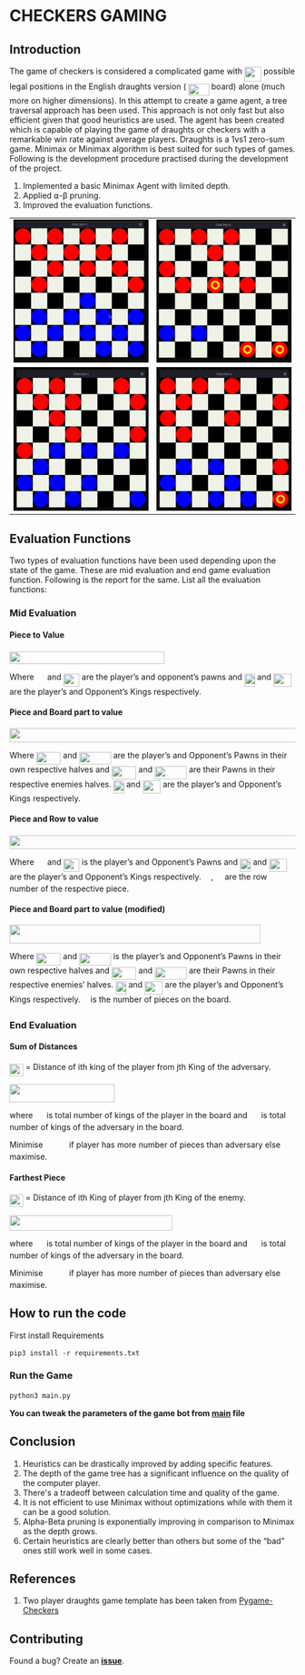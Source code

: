 # CHECKERS GAMING

## Introduction

The game of checkers is considered a complicated game with <img src="/tex/dbab8293b66086459d4464168538e091.svg?invert_in_darkmode&sanitize=true" align=middle width=29.54351234999999pt height=26.76175259999998pt/> possible legal positions in the English draughts version ( <img src="/tex/5786a8e466b20e868a9d801cbb6c4521.svg?invert_in_darkmode&sanitize=true" align=middle width=36.52961069999999pt height=21.18721440000001pt/> board) alone (much more on higher dimensions). In this attempt to create a game agent, a tree traversal approach has been used. This approach is not only fast but also efficient given that good heuristics are used. The agent has been created which is capable of playing the game of draughts or checkers with a remarkable win rate against average players. Draughts is a 1vs1 zero-sum game. Minimax or Minimax algorithm is best suited for such types of games. Following is the development procedure practised during the development of the project.

1. Implemented a basic Minimax Agent with limited depth.
2. Applied ⍺-β pruning.
3. Improved the evaluation functions.

<table>
    <tr>
        <td><img src="imgs/checker_gif_1.gif" alt="AI vs Player I"></td>
        <td><img src="imgs/checker_gif_4.gif" alt="AI vs Player II"></td>
    </tr>
    <tr>
        <td><img src="imgs/checker_gif_7.gif" alt="AI vs Player I"></td>
        <td><img src="imgs/checker_gif_8.gif" alt="AI vs AI II"></td>
    </tr>
</table>

## Evaluation Functions

Two types of evaluation functions have been used depending upon the state of the game. These are mid evaluation and end game evaluation function. Following is the report for the same.
List all the evaluation functions:

### Mid Evaluation

#### Piece to Value

<img src="/tex/bf0a32a5f35b6300f9b8952604ae4499.svg?invert_in_darkmode&sanitize=true" align=middle width=273.21628949999996pt height=22.465723500000017pt/>

Where <img src="/tex/ef0de0b48cb187b636ae34b0aea8c1db.svg?invert_in_darkmode&sanitize=true" align=middle width=15.20454704999999pt height=22.465723500000017pt/> and <img src="/tex/9bb870c8b2e1c548bbfae64f1f287b01.svg?invert_in_darkmode&sanitize=true" align=middle width=28.199971799999986pt height=22.465723500000017pt/> are the player’s and opponent’s pawns and <img src="/tex/655ca15e2b101fb431577b12d4442580.svg?invert_in_darkmode&sanitize=true" align=middle width=18.61211054999999pt height=22.465723500000017pt/> and <img src="/tex/0bbd4f73c8c87e1bf32d188183e057ec.svg?invert_in_darkmode&sanitize=true" align=middle width=31.607535299999988pt height=22.465723500000017pt/> are the player’s and Opponent’s Kings respectively.

#### Piece and Board part to value

<img src="/tex/35f6dbbfe732e7296273ed13dd89bc75.svg?invert_in_darkmode&sanitize=true" align=middle width=613.57211025pt height=24.65753399999998pt/>

Where <img src="/tex/1506c48c2e589e3eb1276d619c08abc6.svg?invert_in_darkmode&sanitize=true" align=middle width=43.04128784999999pt height=22.465723500000017pt/> and <img src="/tex/0fca7f06c4e7b48a1626a0222076e53c.svg?invert_in_darkmode&sanitize=true" align=middle width=56.03671259999999pt height=22.465723500000017pt/> are the player’s and Opponent’s Pawns in their own respective halves and <img src="/tex/799e49842e138209ff82830d45ab7d28.svg?invert_in_darkmode&sanitize=true" align=middle width=43.28669234999999pt height=22.465723500000017pt/> and <img src="/tex/e06f07044ecba1e22f83d6b32b22410b.svg?invert_in_darkmode&sanitize=true" align=middle width=56.28211709999999pt height=22.465723500000017pt/> are their Pawns in their respective enemies halves.
<img src="/tex/655ca15e2b101fb431577b12d4442580.svg?invert_in_darkmode&sanitize=true" align=middle width=18.61211054999999pt height=22.465723500000017pt/> and <img src="/tex/0bbd4f73c8c87e1bf32d188183e057ec.svg?invert_in_darkmode&sanitize=true" align=middle width=31.607535299999988pt height=22.465723500000017pt/> are the player’s and Opponent’s Kings respectively.

#### Piece and Row to value

<img src="/tex/f2e6ee47dada6de07618ebd5e8e7dc06.svg?invert_in_darkmode&sanitize=true" align=middle width=535.8073182pt height=24.65753399999998pt/>

Where <img src="/tex/ef0de0b48cb187b636ae34b0aea8c1db.svg?invert_in_darkmode&sanitize=true" align=middle width=15.20454704999999pt height=22.465723500000017pt/> and <img src="/tex/9bb870c8b2e1c548bbfae64f1f287b01.svg?invert_in_darkmode&sanitize=true" align=middle width=28.199971799999986pt height=22.465723500000017pt/> is the player’s and Opponent’s Pawns and <img src="/tex/655ca15e2b101fb431577b12d4442580.svg?invert_in_darkmode&sanitize=true" align=middle width=18.61211054999999pt height=22.465723500000017pt/> and <img src="/tex/0bbd4f73c8c87e1bf32d188183e057ec.svg?invert_in_darkmode&sanitize=true" align=middle width=31.607535299999988pt height=22.465723500000017pt/> are the player’s and Opponent’s Kings respectively. <img src="/tex/212f899c5235a861a1f6146dc8d1582f.svg?invert_in_darkmode&sanitize=true" align=middle width=13.520829299999992pt height=14.15524440000002pt/>, <img src="/tex/3cf87ea38a615ed99e0232f8ed9431fe.svg?invert_in_darkmode&sanitize=true" align=middle width=12.067218899999991pt height=14.15524440000002pt/> are the row number of the respective piece.

#### Piece and Board part to value (modified)

<img src="/tex/06566d53dff3c19f365551bb5ba11162.svg?invert_in_darkmode&sanitize=true" align=middle width=442.48182660000003pt height=33.20539859999999pt/>

Where <img src="/tex/1506c48c2e589e3eb1276d619c08abc6.svg?invert_in_darkmode&sanitize=true" align=middle width=43.04128784999999pt height=22.465723500000017pt/> and <img src="/tex/0fca7f06c4e7b48a1626a0222076e53c.svg?invert_in_darkmode&sanitize=true" align=middle width=56.03671259999999pt height=22.465723500000017pt/> is the player’s and Opponent’s Pawns in their own respective halves and <img src="/tex/799e49842e138209ff82830d45ab7d28.svg?invert_in_darkmode&sanitize=true" align=middle width=43.28669234999999pt height=22.465723500000017pt/> and <img src="/tex/e06f07044ecba1e22f83d6b32b22410b.svg?invert_in_darkmode&sanitize=true" align=middle width=56.28211709999999pt height=22.465723500000017pt/> are their Pawns in their respective enemies’ halves. <img src="/tex/655ca15e2b101fb431577b12d4442580.svg?invert_in_darkmode&sanitize=true" align=middle width=18.61211054999999pt height=22.465723500000017pt/> and <img src="/tex/0bbd4f73c8c87e1bf32d188183e057ec.svg?invert_in_darkmode&sanitize=true" align=middle width=31.607535299999988pt height=22.465723500000017pt/> are the player’s and Opponent’s Kings respectively. <img src="/tex/55a049b8f161ae7cfeb0197d75aff967.svg?invert_in_darkmode&sanitize=true" align=middle width=9.86687624999999pt height=14.15524440000002pt/> is the number of pieces on the board.

### End Evaluation

#### Sum of Distances

<img src="/tex/68929b64645e6d7f6c50194224fea764.svg?invert_in_darkmode&sanitize=true" align=middle width=24.365003849999987pt height=22.465723500000017pt/> = Distance of ith king of the player from jth King of the adversary.

<img src="/tex/2dcc18a587457bfd193aaddbc8fdde0f.svg?invert_in_darkmode&sanitize=true" align=middle width=184.99128284999998pt height=31.75825949999999pt/>

where <img src="/tex/3c7e3568fa1625fede3ff436bfec732d.svg?invert_in_darkmode&sanitize=true" align=middle width=16.41942389999999pt height=14.15524440000002pt/> is total number of kings of the player in the board and <img src="/tex/3ff44da77b122337fa0f84a268ccf932.svg?invert_in_darkmode&sanitize=true" align=middle width=16.41942389999999pt height=14.15524440000002pt/> is total number of kings of the adversary in the board.

Minimise <img src="/tex/6c315990d0571215c3ee124e84a53921.svg?invert_in_darkmode&sanitize=true" align=middle width=38.31442724999999pt height=14.15524440000002pt/> if player has more number of pieces than adversary else maximise.

#### Farthest Piece

<img src="/tex/68929b64645e6d7f6c50194224fea764.svg?invert_in_darkmode&sanitize=true" align=middle width=24.365003849999987pt height=22.465723500000017pt/> = Distance of ith King of player from jth King of the enemy.

<img src="/tex/a0264dd532c39c450135dbf9adcaf5e5.svg?invert_in_darkmode&sanitize=true" align=middle width=286.8996504pt height=26.438629799999987pt/>

where <img src="/tex/3c7e3568fa1625fede3ff436bfec732d.svg?invert_in_darkmode&sanitize=true" align=middle width=16.41942389999999pt height=14.15524440000002pt/> is total number of kings of the player in the board and <img src="/tex/3ff44da77b122337fa0f84a268ccf932.svg?invert_in_darkmode&sanitize=true" align=middle width=16.41942389999999pt height=14.15524440000002pt/> is total number of kings of the adversary in the board.

Minimise <img src="/tex/6c315990d0571215c3ee124e84a53921.svg?invert_in_darkmode&sanitize=true" align=middle width=38.31442724999999pt height=14.15524440000002pt/> if player has more number of pieces than adversary else maximise.

## How to run the code

First install Requirements

```
pip3 install -r requirements.txt
```

### Run the Game

```bash
python3 main.py
```

**You can tweak the parameters of the game bot from [main](main.py) file**

## Conclusion

1. Heuristics can be drastically improved by adding specific features.
2. The depth of the game tree has a significant influence on the quality of the computer player.
3. There's a tradeoff between calculation time and quality of the game.
4. It is not efficient to use Minimax without optimizations while with them it can be a good solution.
5. Alpha-Beta pruning is exponentially improving in comparison to Minimax as the depth grows.
6. Certain heuristics are clearly better than others but some of the “bad” ones still work well in some cases.

## References

1. Two player draughts game template has been taken from [Pygame-Checkers](https://github.com/everestwitman/Pygame-Checkers/)

## Contributing

Found a bug? Create an **[issue](https://github.com/Hsankesara/Draughts-AI/issues/new)**.
